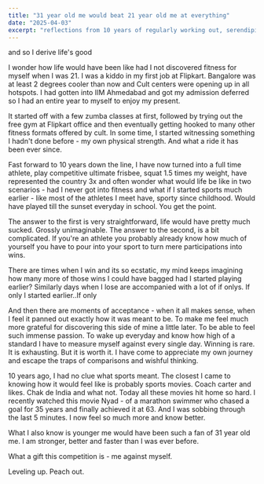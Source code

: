 ```yaml
---
title: "31 year old me would beat 21 year old me at everything"
date: "2025-04-03"
excerpt: "reflections from 10 years of regularly working out, serendipitously or so"
---
```


and so I derive life's good

I wonder how life would have been like had I not discovered fitness for myself when I was 21. I was a kiddo in my first job at Flipkart. Bangalore was at least 2 degrees cooler than now and Cult centers were opening up in all hotspots. I had gotten into IIM Ahmedabad and got my admission deferred so I had an entire year to myself to enjoy my present.

It started off with a few zumba classes at first, followed by trying out the free gym at Flipkart office and then eventually getting hooked to many other fitness formats offered by cult. In some time, I started witnessing something I hadn't done before - my own physical strength. And what a ride it has been ever since.

Fast forward to 10 years down the line, I have now turned into a full time athlete, play competitive ultimate frisbee, squat 1.5 times my weight, have represented the country 3x and often wonder what would life be like in two scenarios - had I never got into fitness and what if I started sports much earlier - like most of the athletes I meet have, sporty since childhood. Would have played till the sunset everyday in school. You get the point.

The answer to the first is very straightforward, life would have pretty much sucked. Grossly unimaginable. The answer to the second, is a bit complicated. If you're an athlete you probably already know how much of yourself you have to pour into your sport to turn mere participations into wins. 

There are times when I win and its so ecstatic, my mind keeps imagining how many more of those wins I could have bagged had I started playing earlier? Similarly days when I lose are accompanied with a lot of if onlys. If only I started earlier..If only

And then there are moments of acceptance - when it all makes sense, when I feel it panned out exactly how it was meant to be. To make me feel much more grateful for discovering this side of mine a little later. To be able to feel such immense passion. To wake up everyday and know how high of a standard I have to measure myself against every single day. Winning is rare. It is exhausting. But it is worth it. I have come to appreciate my own journey and escape the traps of comparisons and wishful thinking. 

10 years ago, I had no clue what sports meant. The closest I came to knowing how it would feel like is probably sports movies. Coach carter and likes. Chak de India and what not. Today all these movies hit home so hard. I recently watched this movie Nyad - of a marathon swimmer who chased a goal for 35 years and finally achieved it at 63. And I was sobbing through the last 5 minutes. I now feel so much more and know better.

What I also know is younger me would have been such a fan of 31 year old me. I am stronger, better and faster than I was ever before. 

What a gift this competition is - me against myself.

Leveling up. Peach out.



